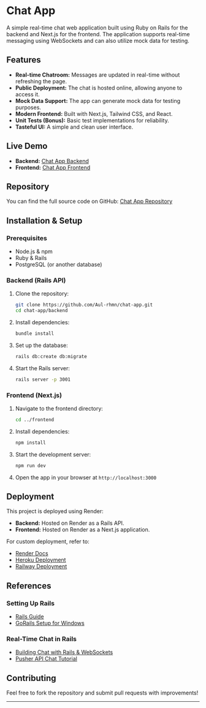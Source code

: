 # Chat App

A simple real-time chat web application built using Ruby on Rails for the backend and Next.js for the frontend. The application supports real-time messaging using WebSockets and can also utilize mock data for testing.

## Features

- **Real-time Chatroom:** Messages are updated in real-time without refreshing the page.
- **Public Deployment:** The chat is hosted online, allowing anyone to access it.
- **Mock Data Support:** The app can generate mock data for testing purposes.
- **Modern Frontend:** Built with Next.js, Tailwind CSS, and React.
- **Unit Tests (Bonus):** Basic test implementations for reliability.
- **Tasteful UI:** A simple and clean user interface.

## Live Demo

- **Backend:** [Chat App Backend](https://chat-app-backend-krix.onrender.com)
- **Frontend:** [Chat App Frontend](https://chat-app-frontend-45mp.onrender.com)

## Repository

You can find the full source code on GitHub:
[Chat App Repository](https://github.com/Aul-rhmn/chat-app.git)

## Installation & Setup

### Prerequisites

- Node.js & npm
- Ruby & Rails
- PostgreSQL (or another database)

### Backend (Rails API)

1. Clone the repository:
   ```sh
   git clone https://github.com/Aul-rhmn/chat-app.git
   cd chat-app/backend
   ```
2. Install dependencies:
   ```sh
   bundle install
   ```
3. Set up the database:
   ```sh
   rails db:create db:migrate
   ```
4. Start the Rails server:
   ```sh
   rails server -p 3001
   ```

### Frontend (Next.js)

1. Navigate to the frontend directory:
   ```sh
   cd ../frontend
   ```
2. Install dependencies:
   ```sh
   npm install
   ```
3. Start the development server:
   ```sh
   npm run dev
   ```
4. Open the app in your browser at `http://localhost:3000`

## Deployment

This project is deployed using Render:

- **Backend:** Hosted on Render as a Rails API.
- **Frontend:** Hosted on Render as a Next.js application.

For custom deployment, refer to:
- [Render Docs](https://render.com/docs)
- [Heroku Deployment](https://devcenter.heroku.com/articles/getting-started-with-rails5)
- [Railway Deployment](https://docs.railway.app/)

## References

### Setting Up Rails
- [Rails Guide](https://guides.rubyonrails.org/getting_started.html)
- [GoRails Setup for Windows](https://gorails.com/setup/windows/10)

### Real-Time Chat in Rails
- [Building Chat with Rails & WebSockets](https://iridakos.com/tutorials/2019/04/04/creating-chat-application-rails-websockets.html)
- [Pusher API Chat Tutorial](https://pusher.com/tutorials/chat-app-ruby-rails)

## Contributing

Feel free to fork the repository and submit pull requests with improvements!

---
